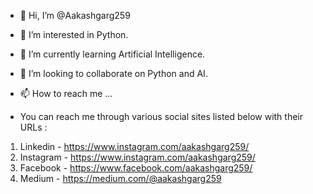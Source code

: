 - 👋 Hi, I’m @Aakashgarg259
- 👀 I’m interested in Python.
- 🌱 I’m currently learning Artificial Intelligence.
- 💞️ I’m looking to collaborate on Python and AI.
- 📫 How to reach me ...

- You can reach me through various social sites listed below with their URLs :

1. Linkedin - https://www.instagram.com/aakashgarg259/
2. Instagram - https://www.instagram.com/aakashgarg259/
3. Facebook - https://www.facebook.com/aakashgarg259/
4. Medium - https://medium.com/@aakashgarg259

<!---
Aakashgarg259/Aakashgarg259 is a ✨ special ✨ repository because its `README.md` (this file) appears on your GitHub profile.
You can click the Preview link to take a look at your changes.
--->
